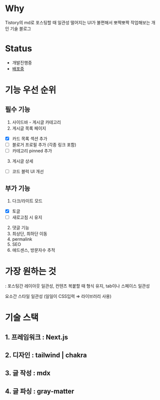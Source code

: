 # Why
Tistory의 md로 포스팅할 때 일관성 떨어지는 UI가 불편해서 뽀짝뽀짝 작업해보는 개인 기술 블로그

# Status
- 개발진행중
- [배포중](https://nameeroo-blog.vercel.app/)


# 기능 우선 순위

## 필수 기능

1. 사이드바 - 게시글 카테고리
2. 게시글 목록 페이지
  - [x] 카드 목록 섹션 추가
  - [ ] 블로거 프로필 추가 (각종 링크 포함)
  - [ ] 카테고리 pinned 추가
3. 게시글 상세
  - [ ] 코드 블럭 UI 개선

## 부가 기능

1. 다크/라이트 모드
  - [x] 토글
  - [ ] 새로고침 시 유지
2. 댓글 기능
3. 최상단, 최하단 이동
4. permalink
5. SEO
6. 애드센스, 방문자수 추적

# 가장 원하는 것

: 포스팅간 레이아웃 일관성, 컨텐츠 복붙할 때 형식 유지, tab이나 스페이스 일관성

요소간 스타일 일관성 (일일이 CSS입력 ⇒ 라이브러리 사용)

# 기술 스택

## 1. 프레임워크 : Next.js

## 2. 디자인 : tailwind | chakra

## 3. 글 작성 : mdx

## 4. 글 파싱 : gray-matter